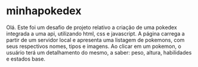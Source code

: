 # minhapokedex

Olá. Este foi um desafio de projeto relativo a criação de uma pokedex integrada a uma api, utilizando html, css e javascript. 
A página carrega a partir de um servidor local e apresenta uma listagem de pokemons, com seus respectivos nomes, tipos e imagens.
Ao clicar em um pokemon, o usuário terá um detalhamento do mesmo, a saber: peso, altura, habilidades e estados base.
